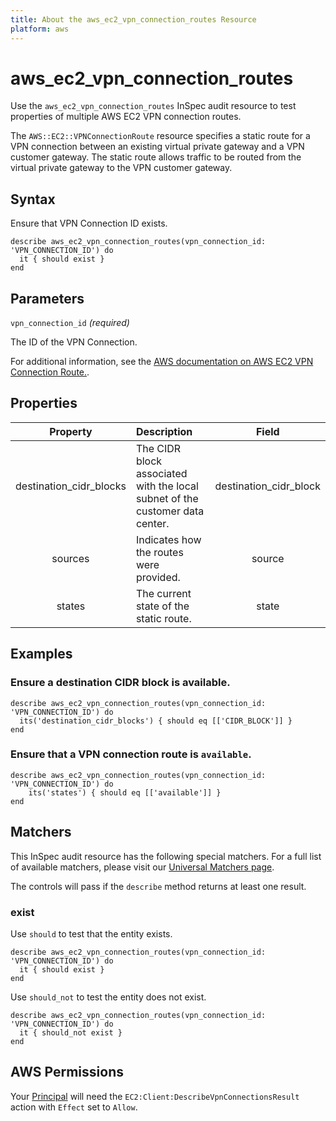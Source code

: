 ```yaml
---
title: About the aws_ec2_vpn_connection_routes Resource
platform: aws
---
```


# aws_ec2_vpn_connection_routes

Use the `aws_ec2_vpn_connection_routes` InSpec audit resource to test properties of multiple AWS EC2 VPN connection routes.

The `AWS::EC2::VPNConnectionRoute` resource specifies a static route for a VPN connection between an existing virtual private gateway and a VPN customer gateway. The static route allows traffic to be routed from the virtual private gateway to the VPN customer gateway.

## Syntax

Ensure that VPN Connection ID exists.

    describe aws_ec2_vpn_connection_routes(vpn_connection_id: 'VPN_CONNECTION_ID') do
      it { should exist }
    end

## Parameters

`vpn_connection_id` _(required)_

The ID of the VPN Connection.

For additional information, see the [AWS documentation on AWS EC2 VPN Connection Route.](https://docs.aws.amazon.com/AWSCloudFormation/latest/UserGuide/aws-resource-ec2-vpn-connection-route.html).

## Properties

| Property | Description | Field |
| :---: | :--- | :---: |
| destination_cidr_blocks | The CIDR block associated with the local subnet of the customer data center. | destination_cidr_block |
| sources | Indicates how the routes were provided. | source |
| states | The current state of the static route. | state |

## Examples

### Ensure a destination CIDR block is available.

    describe aws_ec2_vpn_connection_routes(vpn_connection_id: 'VPN_CONNECTION_ID') do
      its('destination_cidr_blocks') { should eq [['CIDR_BLOCK']] }
    end

### Ensure that a VPN connection route is `available`.

    describe aws_ec2_vpn_connection_routes(vpn_connection_id: 'VPN_CONNECTION_ID') do
        its('states') { should eq [['available']] }
    end

## Matchers

This InSpec audit resource has the following special matchers. For a full list of available matchers, please visit our [Universal Matchers page](https://www.inspec.io/docs/reference/matchers/).

The controls will pass if the `describe` method returns at least one result.

### exist

Use `should` to test that the entity exists.

    describe aws_ec2_vpn_connection_routes(vpn_connection_id: 'VPN_CONNECTION_ID') do
      it { should exist }
    end

Use `should_not` to test the entity does not exist.

    describe aws_ec2_vpn_connection_routes(vpn_connection_id: 'VPN_CONNECTION_ID') do
      it { should_not exist }
    end

## AWS Permissions

Your [Principal](https://docs.aws.amazon.com/IAM/latest/UserGuide/intro-structure.html#intro-structure-principal) will need the `EC2:Client:DescribeVpnConnectionsResult` action with `Effect` set to `Allow`.
